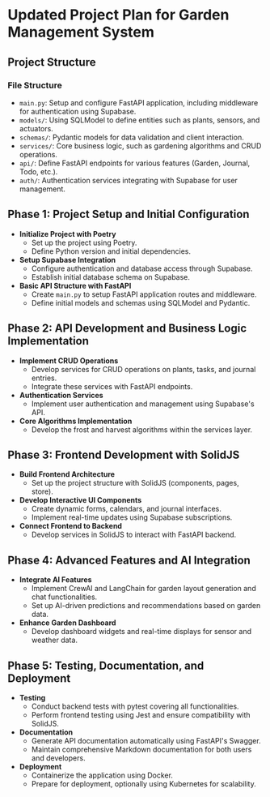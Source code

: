 # Updated Project Plan for Garden Management System

## Project Structure

### File Structure

- `main.py`: Setup and configure FastAPI application, including middleware for authentication using Supabase.
- `models/`: Using SQLModel to define entities such as plants, sensors, and actuators.
- `schemas/`: Pydantic models for data validation and client interaction.
- `services/`: Core business logic, such as gardening algorithms and CRUD operations.
- `api/`: Define FastAPI endpoints for various features (Garden, Journal, Todo, etc.).
- `auth/`: Authentication services integrating with Supabase for user management.

## Phase 1: Project Setup and Initial Configuration

- **Initialize Project with Poetry**
  - Set up the project using Poetry.
  - Define Python version and initial dependencies.
- **Setup Supabase Integration**
  - Configure authentication and database access through Supabase.
  - Establish initial database schema on Supabase.
- **Basic API Structure with FastAPI**
  - Create `main.py` to setup FastAPI application routes and middleware.
  - Define initial models and schemas using SQLModel and Pydantic.

## Phase 2: API Development and Business Logic Implementation

- **Implement CRUD Operations**
  - Develop services for CRUD operations on plants, tasks, and journal entries.
  - Integrate these services with FastAPI endpoints.
- **Authentication Services**
  - Implement user authentication and management using Supabase's API.
- **Core Algorithms Implementation**
  - Develop the frost and harvest algorithms within the services layer.

## Phase 3: Frontend Development with SolidJS

- **Build Frontend Architecture**
  - Set up the project structure with SolidJS (components, pages, store).
- **Develop Interactive UI Components**
  - Create dynamic forms, calendars, and journal interfaces.
  - Implement real-time updates using Supabase subscriptions.
- **Connect Frontend to Backend**
  - Develop services in SolidJS to interact with FastAPI backend.

## Phase 4: Advanced Features and AI Integration

- **Integrate AI Features**
  - Implement CrewAI and LangChain for garden layout generation and chat functionalities.
  - Set up AI-driven predictions and recommendations based on garden data.
- **Enhance Garden Dashboard**
  - Develop dashboard widgets and real-time displays for sensor and weather data.

## Phase 5: Testing, Documentation, and Deployment

- **Testing**
  - Conduct backend tests with pytest covering all functionalities.
  - Perform frontend testing using Jest and ensure compatibility with SolidJS.
- **Documentation**
  - Generate API documentation automatically using FastAPI's Swagger.
  - Maintain comprehensive Markdown documentation for both users and developers.
- **Deployment**
  - Containerize the application using Docker.
  - Prepare for deployment, optionally using Kubernetes for scalability.
